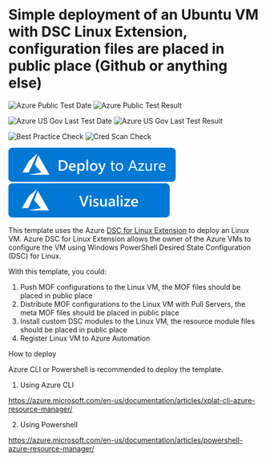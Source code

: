 # Simple deployment of an Ubuntu VM with DSC Linux Extension, configuration files are placed in public place (Github or anything else)

![Azure Public Test Date](https://azurequickstartsservice.blob.core.windows.net/badges/quickstarts/microsoft.compute/dsc-linux-public-storage-on-ubuntu/PublicLastTestDate.svg)
![Azure Public Test Result](https://azurequickstartsservice.blob.core.windows.net/badges/quickstarts/microsoft.compute/dsc-linux-public-storage-on-ubuntu/PublicDeployment.svg)

![Azure US Gov Last Test Date](https://azurequickstartsservice.blob.core.windows.net/badges/quickstarts/microsoft.compute/dsc-linux-public-storage-on-ubuntu/FairfaxLastTestDate.svg)
![Azure US Gov Last Test Result](https://azurequickstartsservice.blob.core.windows.net/badges/quickstarts/microsoft.compute/dsc-linux-public-storage-on-ubuntu/FairfaxDeployment.svg)

![Best Practice Check](https://azurequickstartsservice.blob.core.windows.net/badges/quickstarts/microsoft.compute/dsc-linux-public-storage-on-ubuntu/BestPracticeResult.svg)
![Cred Scan Check](https://azurequickstartsservice.blob.core.windows.net/badges/quickstarts/microsoft.compute/dsc-linux-public-storage-on-ubuntu/CredScanResult.svg)

[![Deploy To Azure](https://raw.githubusercontent.com/Azure/azure-quickstart-templates/master/1-CONTRIBUTION-GUIDE/images/deploytoazure.svg?sanitize=true)](https://portal.azure.com/#create/Microsoft.Template/uri/https%3A%2F%2Fraw.githubusercontent.com%2FAzure%2Fazure-quickstart-templates%2Fmaster%2Fquickstarts%2Fmicrosoft.compute%2Fdsc-linux-public-storage-on-ubuntu%2Fazuredeploy.json)  [![Visualize](https://raw.githubusercontent.com/Azure/azure-quickstart-templates/master/1-CONTRIBUTION-GUIDE/images/visualizebutton.svg?sanitize=true)](http://armviz.io/#/?load=https%3A%2F%2Fraw.githubusercontent.com%2FAzure%2Fazure-quickstart-templates%2Fmaster%2Fquickstarts%2Fmicrosoft.compute%2Fdsc-linux-public-storage-on-ubuntu%2Fazuredeploy.json)

This template uses the Azure [DSC for Linux Extension](https://github.com/Azure/azure-linux-extensions/tree/master/DSC) to deploy an Linux VM. Azure DSC for Linux Extension allows the owner of the Azure VMs to configure the VM using Windows PowerShell Desired State Configuration (DSC) for Linux.

With this template, you could:

1. Push MOF configurations to the Linux VM, the MOF files should be placed in public place
2. Distribute MOF configurations to the Linux VM with Pull Servers, the meta MOF files should be placed in public place
3. Install custom DSC modules to the Linux VM, the resource module files should be placed in public place
4. Register Linux VM to Azure Automation

How to deploy

Azure CLI or Powershell is recommended to deploy the template.

1. Using Azure CLI

  https://azure.microsoft.com/en-us/documentation/articles/xplat-cli-azure-resource-manager/

2. Using Powershell

  https://azure.microsoft.com/en-us/documentation/articles/powershell-azure-resource-manager/


